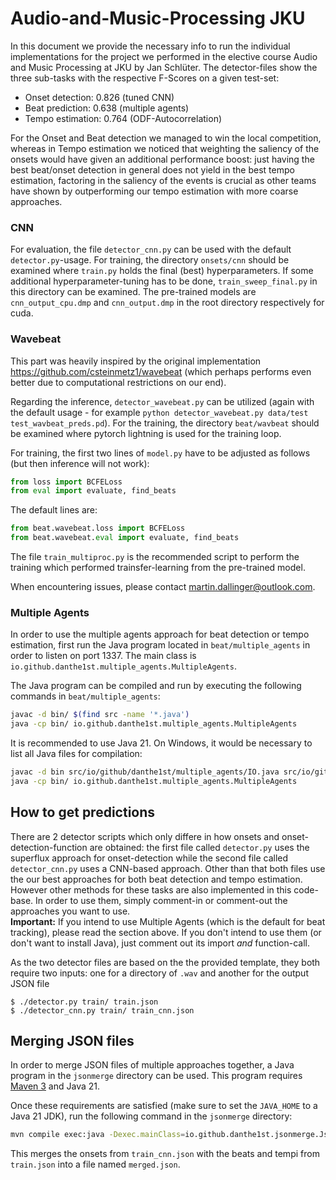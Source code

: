 # Audio-and-Music-Processing JKU

In this document we provide the necessary info to run the individual implementations for the project we performed in the elective course Audio and Music Processing at JKU by Jan Schlüter. The detector-files show the three sub-tasks with the respective F-Scores on a given test-set:
- Onset detection: 0.826 (tuned CNN)
- Beat prediction: 0.638 (multiple agents)
- Tempo estimation: 0.764 (ODF-Autocorrelation)

For the Onset and Beat detection we managed to win the local competition, whereas in Tempo estimation we noticed that weighting the saliency of the onsets would have given an additional performance boost: just having the best beat/onset detection in general does not yield in the best tempo estimation, factoring in the saliency of the events is crucial as other teams have shown by outperforming our tempo estimation with more coarse approaches.

### CNN
For evaluation, the file `detector_cnn.py` can be used with the default `detector.py`-usage. For training, the directory `onsets/cnn` should be examined where `train.py` holds the final (best) hyperparameters. If some additional hyperparameter-tuning has to be done, `train_sweep_final.py` in this directory can be examined. The pre-trained models are `cnn_output_cpu.dmp` and `cnn_output.dmp` in the root directory respectively for cuda.

### Wavebeat
This part was heavily inspired by the original implementation https://github.com/csteinmetz1/wavebeat (which perhaps performs even better due to computational restrictions on our end).

Regarding the inference, `detector_wavebeat.py` can be utilized (again with the default usage - for example `python detector_wavebeat.py data/test test_wavbeat_preds.pd`). For the training, the directory `beat/wavbeat` should be examined where pytorch lightning is used for the training loop. 

For training, the first two lines of `model.py` have to be adjusted as follows (but then inference will not work):
```py
from loss import BCFELoss
from eval import evaluate, find_beats
```

The default lines are:
```py
from beat.wavebeat.loss import BCFELoss
from beat.wavebeat.eval import evaluate, find_beats
```

The file `train_multiproc.py` is the recommended script to perform the training which performed trainsfer-learning from the pre-trained model.

When encountering issues, please contact [martin.dallinger@outlook.com](mailto:martin.dallinger@outlook.com).

### Multiple Agents
In order to use the multiple agents approach for beat detection or tempo estimation, first run the Java program located in `beat/multiple_agents` in order to listen on port 1337. The main class is `io.github.danthe1st.multiple_agents.MultipleAgents`.

The Java program can be compiled and run by executing the following commands in `beat/multiple_agents`:

```bash
javac -d bin/ $(find src -name '*.java')
java -cp bin/ io.github.danthe1st.multiple_agents.MultipleAgents
```

It is recommended to use Java 21.
On Windows, it would be necessary to list all Java files for compilation:
```bash
javac -d bin src/io/github/danthe1st/multiple_agents/IO.java src/io/github/danthe1st/multiple_agents/clustering/IOICluster.java src/io/github/danthe1st/multiple_agents/clustering/Clustering.java src/io/github/danthe1st/multiple_agents/MultipleAgents.java src/io/github/danthe1st/multiple_agents/beat_tracking/BeatTracking.java src/io/github/danthe1st/multiple_agents/beat_tracking/Agent.java src/io/github/danthe1st/multiple_agents/OnsetInformation.java
java -cp bin/ io.github.danthe1st.multiple_agents.MultipleAgents
```

## How to get predictions
There are 2 detector scripts which only differe in how onsets and onset-detection-function are obtained: the first file called `detector.py` uses the superflux approach for onset-detection while the second file called `detector_cnn.py` uses a CNN-based approach. Other than that both files use the our best approaches for both beat detection and tempo estimation. However other methods for these tasks are also implemented in this code-base. In order to use them, simply comment-in or comment-out the approaches you want to use.  
**Important:** If you intend to use Multiple Agents (which is the default for beat tracking), please read the section above. If you don't intend to use them (or don't want to install Java), just comment out its import *and* function-call.

As the two detector files are based on the the provided template, they both require two inputs: one for a directory of `.wav` and another for the output JSON file

```
$ ./detector.py train/ train.json
$ ./detector_cnn.py train/ train_cnn.json
```


## Merging JSON files
In order to merge JSON files of multiple approaches together, a Java program in the `jsonmerge` directory can be used. This program requires [Maven 3](https://maven.apache.org/) and Java 21.

Once these requirements are satisfied (make sure to set the `JAVA_HOME` to a Java 21 JDK), run the following command in the `jsonmerge` directory:
```bash
mvn compile exec:java -Dexec.mainClass=io.github.danthe1st.jsonmerge.JsonMerger
```

This merges the onsets from `train_cnn.json` with the beats and tempi from `train.json` into a file named `merged.json`.